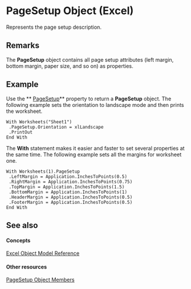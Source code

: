 
# PageSetup Object (Excel)

Represents the page setup description.


## Remarks

 The **PageSetup** object contains all page setup attributes (left margin, bottom margin, paper size, and so on) as properties.


## Example

Use the  ** [PageSetup](50310e49-49d0-c8c6-ed23-0eacae6355b5.md)** property to return a **PageSetup** object. The following example sets the orientation to landscape mode and then prints the worksheet.


```
With Worksheets("Sheet1") 
 .PageSetup.Orientation = xlLandscape 
 .PrintOut 
End With
```

The  **With** statement makes it easier and faster to set several properties at the same time. The following example sets all the margins for worksheet one.




```
With Worksheets(1).PageSetup 
 .LeftMargin = Application.InchesToPoints(0.5) 
 .RightMargin = Application.InchesToPoints(0.75) 
 .TopMargin = Application.InchesToPoints(1.5) 
 .BottomMargin = Application.InchesToPoints(1) 
 .HeaderMargin = Application.InchesToPoints(0.5) 
 .FooterMargin = Application.InchesToPoints(0.5) 
End With
```


## See also


#### Concepts


 [Excel Object Model Reference](11ea8598-8a20-92d5-f98b-0da04263bf2c.md)
#### Other resources


 [PageSetup Object Members](feabe079-cb03-f560-6032-88f5585ec8a8.md)
